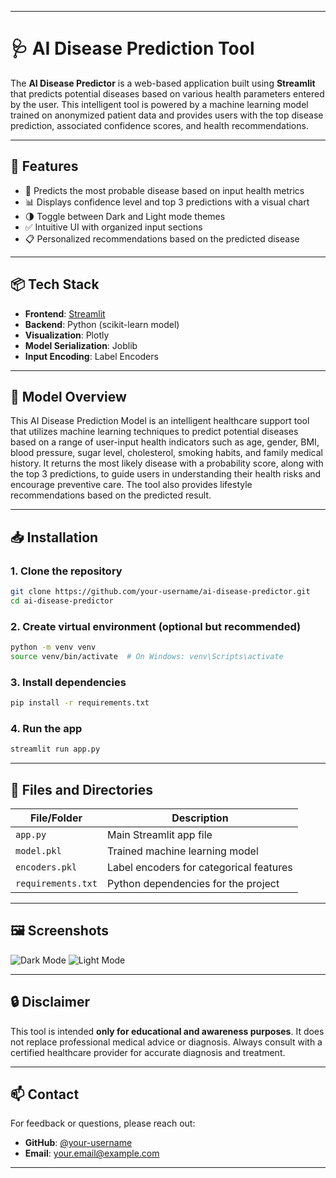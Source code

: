

---

# 🩺 AI Disease Prediction Tool

The **AI Disease Predictor** is a web-based application built using **Streamlit** that predicts potential diseases based on various health parameters entered by the user. This intelligent tool is powered by a machine learning model trained on anonymized patient data and provides users with the top disease prediction, associated confidence scores, and health recommendations.

---

## 🚀 Features

* 🔮 Predicts the most probable disease based on input health metrics
* 📊 Displays confidence level and top 3 predictions with a visual chart
* 🌗 Toggle between Dark and Light mode themes
* ✅ Intuitive UI with organized input sections
* 📋 Personalized recommendations based on the predicted disease

---

## 📦 Tech Stack

* **Frontend**: [Streamlit](https://streamlit.io)
* **Backend**: Python (scikit-learn model)
* **Visualization**: Plotly
* **Model Serialization**: Joblib
* **Input Encoding**: Label Encoders

---

## 🧠 Model Overview

This AI Disease Prediction Model is an intelligent healthcare support tool that utilizes machine learning techniques to predict potential diseases based on a range of user-input health indicators such as age, gender, BMI, blood pressure, sugar level, cholesterol, smoking habits, and family medical history. It returns the most likely disease with a probability score, along with the top 3 predictions, to guide users in understanding their health risks and encourage preventive care. The tool also provides lifestyle recommendations based on the predicted result.

---

## 📥 Installation

### 1. Clone the repository

```bash
git clone https://github.com/your-username/ai-disease-predictor.git
cd ai-disease-predictor
```

### 2. Create virtual environment (optional but recommended)

```bash
python -m venv venv
source venv/bin/activate  # On Windows: venv\Scripts\activate
```

### 3. Install dependencies

```bash
pip install -r requirements.txt
```

### 4. Run the app

```bash
streamlit run app.py
```

---

## 🧾 Files and Directories

| File/Folder        | Description                             |
| ------------------ | --------------------------------------- |
| `app.py`           | Main Streamlit app file                 |
| `model.pkl`        | Trained machine learning model          |
| `encoders.pkl`     | Label encoders for categorical features |
| `requirements.txt` | Python dependencies for the project     |

---

## 🖼️ Screenshots

![Dark Mode](screenshots/dark_mode.png)
![Light Mode](screenshots/light_mode.png)

---

## 🔒 Disclaimer

This tool is intended **only for educational and awareness purposes**. It does not replace professional medical advice or diagnosis. Always consult with a certified healthcare provider for accurate diagnosis and treatment.

---

## 📫 Contact

For feedback or questions, please reach out:

* **GitHub**: [@your-username](https://github.com/your-username)
* **Email**: [your.email@example.com](mailto:your.email@example.com)

---


